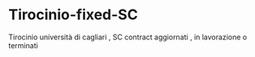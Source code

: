# Tirocinio-fixed-SC
Tirocinio università di cagliari , SC contract aggiornati , in lavorazione o terminati
